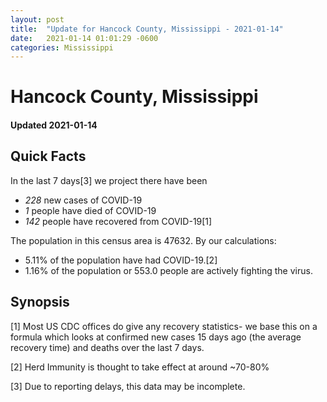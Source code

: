 ```yaml
---
layout: post
title:  "Update for Hancock County, Mississippi - 2021-01-14"
date:   2021-01-14 01:01:29 -0600
categories: Mississippi
---
```


# Hancock County, Mississippi
#### Updated 2021-01-14

## Quick Facts

In the last 7 days[3] we project there have been
- *228* new cases of COVID-19
- *1* people have died of COVID-19
- *142* people have recovered from COVID-19[1]

The population in this census area is 47632. By our calculations:
- 5.11% of the population have had COVID-19.[2]
- 1.16% of the population or 553.0 people are actively fighting the virus.

## Synopsis




[1] Most US CDC offices do give any recovery statistics- we base this on a formula which looks at confirmed new cases
15 days ago (the average recovery time) and deaths over the last 7 days.

[2] Herd Immunity is thought to take effect at around ~70-80%

[3] Due to reporting delays, this data may be incomplete.
 
    